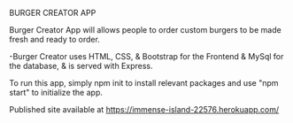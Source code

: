 BURGER CREATOR APP

Burger Creator App will allows people to order custom burgers to be made fresh and ready to order.

-Burger Creator uses HTML, CSS, & Bootstrap for the Frontend & MySql for the database, & is served with Express.

To run this app, simply npm init to install relevant packages and use "npm start" to initialize the app.

Published site available at https://immense-island-22576.herokuapp.com/